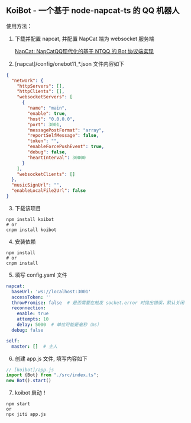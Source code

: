 ## KoiBot - 一个基于 node-napcat-ts 的 QQ 机器人

使用方法：

1. 下载并配置 napcat, 并配置 NapCat 端为 websocket 服务端

   [NapCat: NapCatQQ现代化的基于 NTQQ 的 Bot 协议端实现](https://napneko.github.io/)

2. [napcat]/config/onebot11_*.json 文件内容如下

```json
{
  "network": {
    "httpServers": [],
    "httpClients": [],
    "websocketServers": [
      {
        "name": "main",
        "enable": true,
        "host": "0.0.0.0",
        "port": 3001,
        "messagePostFormat": "array",
        "reportSelfMessage": false,
        "token": "",
        "enableForcePushEvent": true,
        "debug": false,
        "heartInterval": 30000
      }
    ],
    "websocketClients": []
  },
  "musicSignUrl": "",
  "enableLocalFile2Url": false
}
```

3. 下载该项目

```
npm install koibot
# or
cnpm install koibot
```

4. 安装依赖

```
npm install
# or
cnpm install 
```

5. 填写 config.yaml 文件

```yaml
napcat:
  baseUrl: 'ws://localhost:3001'
  accessToken: ''
  throwPromise: false  # 是否需要在触发 socket.error 时抛出错误，默认关闭
  reconnection:
    enable: true
    attempts: 10
    delay: 5000  # 单位可能是毫秒（ms）
  debug: false

self:
  master: []  # 主人
```

6. 创建 app.js 文件, 填写内容如下

```ts
// [koibot]/app.js
import {Bot} from "./src/index.ts";
new Bot().start()
```

7. koibot 启动！

```
npm start 
or
npx jiti app.js
```

